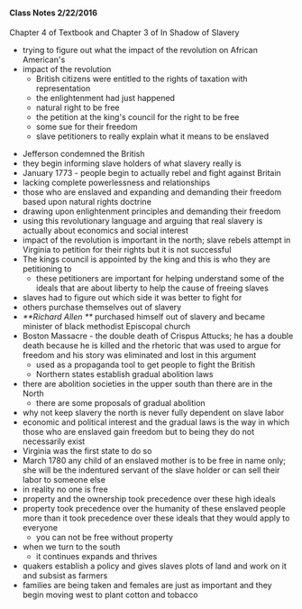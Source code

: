 #### Class Notes 2/22/2016
Chapter 4 of Textbook and Chapter 3 of In Shadow of Slavery
+ trying to figure out what the impact of the revolution on African American's
+ impact of the revolution
	- British citizens were entitled to the rights of taxation with representation
	- the enlightenment had just happened
	- natural right to be free
	- the petition at the king's council for the right to be free
	- some sue for their freedom
	- slave petitioners to really explain what it means to be enslaved
- Jefferson condemned the British
- they begin informing slave holders of what slavery really is
- January 1773 - people begin to actually rebel and fight against Britain
- lacking complete powerlessness and relationships
- those who are enslaved and expanding and demanding their freedom based upon natural rights doctrine
- drawing upon enlightenment principles and demanding their freedom
- using this revolutionary language and arguing that real slavery is actually about economics and social interest
- impact of the revolution is important in the north; slave rebels attempt in Virginia to petition for their rights but it is not successful
- The kings council is appointed by the king and this is who they are petitioning to
	- these petitioners are important for helping understand some of the ideals that are about liberty to help the cause of freeing slaves
- slaves had to figure out which side it was better to fight for
- others purchase themselves out of slavery
- _**Richard Allen **_ purchased himself out of slavery and became minister of black methodist Episcopal church
- Boston Massacre - the double death of Crispus Attucks; he has a double death because he is killed and the rhetoric that was used to argue for freedom and his story was eliminated and lost in this argument
	- used as a propaganda tool to get people to fight the British
	- Northern states establish gradual abolition laws
- there are abolition societies in the upper south than there are in the North
	- there are some proposals of gradual abolition
-	why not keep slavery
the north is never fully dependent on slave labor
- economic and political interest and the gradual laws is the way in which those who are enslaved gain freedom but to being they do not necessarily exist
 - Virginia was the first state to do so
 - March 1780 any child of an enslaved mother is to be free in name only; she will be the indentured servant of the slave holder or can sell their labor to someone else
 - in reality no one is free
 - property and the ownership took precedence over these high ideals
 - property took precedence over the humanity of these enslaved people more than it took precedence over these ideals that they would apply to everyone
	- you can not be free without property
- when we turn to the south 	
	- it continues expands and thrives
- quakers establish a policy and gives slaves plots of land and work on it and subsist as farmers
- families are being taken and females are just as important and they begin moving west to plant cotton and tobacco
